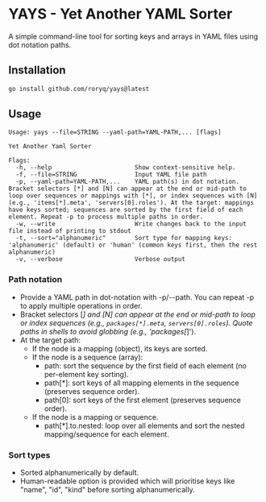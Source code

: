 # YAYS - Yet Another YAML Sorter

A simple command-line tool for sorting keys and arrays in YAML files using dot notation paths.

## Installation

```bash
go install github.com/roryq/yays@latest
```

## Usage

```
Usage: yays --file=STRING --yaml-path=YAML-PATH,... [flags]

Yet Another Yaml Sorter

Flags:
  -h, --help                       Show context-sensitive help.
  -f, --file=STRING                Input YAML file path
  -p, --yaml-path=YAML-PATH,...    YAML path(s) in dot notation. Bracket selectors [*] and [N] can appear at the end or mid-path to loop over sequences or mappings with [*], or index sequences with [N] (e.g., 'items[*].meta', 'servers[0].roles'). At the target: mappings have keys sorted; sequences are sorted by the first field of each element. Repeat -p to process multiple paths in order.
  -w, --write                      Write changes back to the input file instead of printing to stdout
  -t, --sort="alphanumeric"        Sort type for mapping keys: 'alphanumeric' (default) or 'human' (common keys first, then the rest alphanumeric)
  -v, --verbose                    Verbose output
```

### Path notation
- Provide a YAML path in dot-notation with -p/--path. You can repeat -p to apply multiple operations in order.
- Bracket selectors [*] and [N] can appear at the end or mid-path to loop or index sequences (e.g., `packages[*].meta`, `servers[0].roles`). Quote paths in shells to avoid globbing (e.g., 'packages[*]').
- At the target path:
  - If the node is a mapping (object), its keys are sorted.
  - If the node is a sequence (array):
    - path: sort the sequence by the first field of each element (no per-element key sorting).
    - path[*]: sort keys of all mapping elements in the sequence (preserves sequence order).
    - path[0]: sort keys of the first element (preserves sequence order).
  - If the node is a mapping or sequence.
    - path[*].to.nested: loop over all elements and sort the nested mapping/sequence for each element.

### Sort types

- Sorted alphanumerically by default.
- Human-readable option is provided which will prioritise keys like "name", "id", "kind" before sorting alphanumerically.


